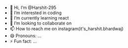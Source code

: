 - 👋 Hi, I’m @Harshit-295
- 👀 I’m interested in coding
- 🌱 I’m currently learning react
- 💞️ I’m looking to collaborate on 
- 📫 How to reach me on instagram(it's_harshit.bhardwaj)
- 😄 Pronouns: ...
- ⚡ Fun fact: ...

<!---
Harshit-295/Harshit-295 is a ✨ special ✨ repository because its `README.md` (this file) appears on your GitHub profile.
You can click the Preview link to take a look at your changes.
--->
